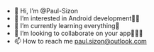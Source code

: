 - 👋 Hi, I’m @Paul-Sizon
- 👀 I’m interested in Android development📱🤖
- 🌱 I’m currently learning everything🧗
- 💞️ I’m looking to collaborate on your app🛫🚀🌝
- 📫 How to reach me paul.sizon@outlook.com

<!---
Paul-Sizon/Paul-Sizon is a ✨ special ✨ repository because its `README.md` (this file) appears on your GitHub profile.
You can click the Preview link to take a look at your changes.
--->
